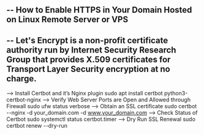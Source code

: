 -- How to Enable HTTPS in Your Domain Hosted on Linux Remote Server or VPS
--
-- Let's Encrypt is a non-profit certificate authority run by Internet Security Research Group that provides X.509 certificates for Transport Layer Security encryption at no charge.
--
-->  Install Certbot and it’s Nginx plugin
     sudo apt install certbot python3-certbot-nginx
-->  Verify Web Server Ports are Open and Allowed through Firewall
      sudo ufw status verbose
-->  Obtain an SSL certificate
      sudo certbot --nginx -d your_domain.com -d www.your_domain.com
-->  Check Status of Certbot
     sudo systemctl status certbot.timer
-->  Dry Run SSL Renewal
     sudo certbot renew --dry-run
